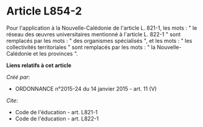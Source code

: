 # Article L854-2

Pour l'application à la Nouvelle-Calédonie de l'article L. 821-1, les mots : " le réseau des œuvres universitaires mentionné
à l'article L. 822-1 " sont remplacés par les mots : " des organismes spécialisés ", et les mots : " les collectivités
territoriales " sont remplacés par les mots : " la Nouvelle-Calédonie et les provinces ".

**Liens relatifs à cet article**

_Créé par_:

  - ORDONNANCE n°2015-24 du 14 janvier 2015 - art. 11 (V)

_Cite_:

  - Code de l'éducation - art. L821-1
  - Code de l'éducation - art. L822-1
